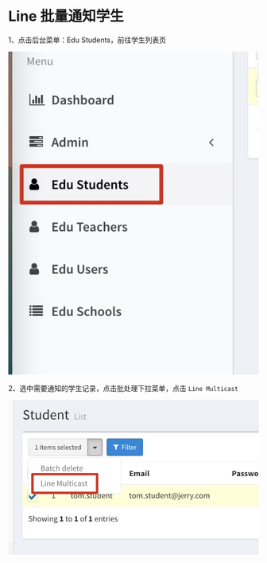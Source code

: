 # Line 批量通知学生


1、点击后台菜单：Edu Students，前往学生列表页

![-w261](media/16099876616634.jpg)


2、选中需要通知的学生记录，点击批处理下拉菜单，点击 `Line Multicast`

![-w432](media/16099876331707.jpg)
